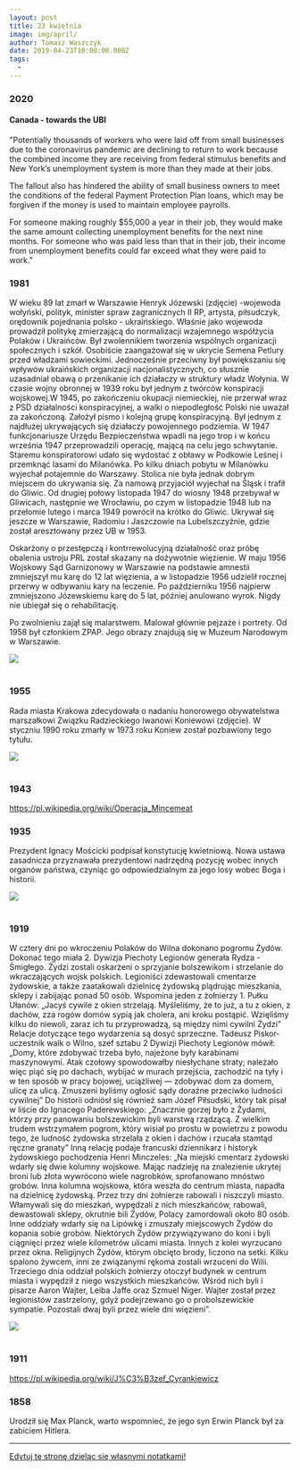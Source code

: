 ```yaml
---
layout: post
title: 23 kwietnia
image: img/april/
author: Tomasz Waszczyk
date: 2019-04-23T10:00:00.000Z
tags:
  - 
---
```


### 2020

#### Canada - towards the UBI

"Potentially thousands of workers who were laid off from small businesses due to the coronavirus pandemic are declining to return to work because the combined income they are receiving from federal stimulus benefits and New York’s unemployment system is more than they made at their jobs.

The fallout also has hindered the ability of small business owners to meet the conditions of the federal Payment Protection Plan loans, which may be forgiven if the money is used to maintain employee payrolls.

For someone making roughly $55,000 a year in their job, they would make the same amount collecting unemployment benefits for the next nine months. For someone who was paid less than that in their job, their income from unemployment benefits could far exceed what they were paid to work."

### 1981

W wieku 89 lat zmarł w Warszawie Henryk Józewski (zdjęcie) -wojewoda wołyński, polityk, minister spraw zagranicznych II RP, artysta, piłsudczyk, orędownik pojednania polsko - ukraińskiego.
Właśnie jako wojewoda prowadził politykę zmierzającą do normalizacji wzajemnego współżycia Polaków i Ukraińców. Był zwolennikiem tworzenia wspólnych organizacji społecznych i szkół. Osobiście zaangażował się w ukrycie Semena Petlury przed władzami sowieckimi. Jednocześnie przeciwny był powiększaniu się wpływów ukraińskich organizacji nacjonalistycznych, co słusznie uzasadniał obawą o przenikanie ich działaczy w struktury władz Wołynia.
W czasie wojny obronnej w 1939 roku był jednym z twórców konspiracji wojskowej.W 1945, po zakończeniu okupacji niemieckiej, nie przerwał wraz z PSD działalności konspiracyjnej, a walki o niepodległość Polski nie uważał za zakończoną. Założył pismo i kolejną grupę konspiracyjną. Był jednym z najdłużej ukrywających się działaczy powojennego podziemia. W 1947 funkcjonariusze Urzędu Bezpieczeństwa wpadli na jego trop i w końcu września 1947 przeprowadzili operację, mającą na celu jego schwytanie. Staremu konspiratorowi udało się wydostać z obławy w Podkowie Leśnej i przemknąć lasami do Milanówka. Po kilku dniach pobytu w Milanówku wyjechał potajemnie do Warszawy. Stolica nie była jednak dobrym miejscem do ukrywania się. Za namową przyjaciół wyjechał na Śląsk i trafił do Gliwic. Od drugiej połowy listopada 1947 do wiosny 1948 przebywał w Gliwicach, następnie we Wrocławiu, po czym w listopadzie 1948 lub na przełomie lutego i marca 1949 powrócił na krótko do Gliwic. Ukrywał się jeszcze w Warszawie, Radomiu i Jaszczowie na Lubelszczyźnie, gdzie został aresztowany przez UB w 1953.

Oskarżony o przestępczą i kontrrewolucyjną działalność oraz próbę obalenia ustroju PRL został skazany na dożywotnie więzienie. W maju 1956 Wojskowy Sąd Garnizonowy w Warszawie na podstawie amnestii zmniejszył mu karę do 12 lat więzienia, a w listopadzie 1956 udzielił rocznej przerwy w odbywaniu kary na leczenie. Po październiku 1956 najpierw zmniejszono Józewskiemu karę do 5 lat, później anulowano wyrok. Nigdy nie ubiegał się o rehabilitację.

Po zwolnieniu zajął się malarstwem. Malował głównie pejzaże i portrety. Od 1958 był członkiem ZPAP. Jego obrazy znajdują się w Muzeum Narodowym w Warszawie.

<img src="./img/april/jozewski.jpg"><br><br>

### 1955

Rada miasta Krakowa zdecydowała o nadaniu honorowego obywatelstwa marszałkowi Związku Radzieckiego Iwanowi Koniewowi (zdjęcie). W styczniu 1990 roku zmarły w 1973 roku Koniew został pozbawiony tego tytułu.

<img src="./img/april/koniew.jpg"><br><br>

### 1943

https://pl.wikipedia.org/wiki/Operacja_Mincemeat

### 1935

Prezydent Ignacy Mościcki podpisał konstytucję kwietniową. Nowa ustawa zasadnicza przyznawała prezydentowi nadrzędną pozycję wobec innych organów państwa, czyniąc go odpowiedzialnym za jego losy wobec Boga i historii.

<img src="./img/april/konstytucja.jpg"><br><br>

### 1919

W cztery dni po wkroczeniu Polaków do Wilna dokonano pogromu Żydów. Dokonać tego miała 2. Dywizja Piechoty Legionów generała Rydza - Śmigłego.
Żydzi zostali oskarżeni o sprzyjanie bolszewikom i strzelanie do wkraczających wojsk polskich. Legioniści zdewastowali cmentarze żydowskie, a także zaatakowali dzielnicę żydowską plądrując mieszkania, sklepy i zabijając ponad 50 osób.
Wspomina jeden z żołnierzy 1. Pułku Ułanów:
„Jacyś cywile z okien strzelają. Myśleliśmy, że to już, a tu z okien, z dachów, zza rogów domów sypią jak cholera, ani kroku postąpić. Wzięliśmy kilku do niewoli, zaraz ich tu przyprowadzą, są między nimi cywilni Żydzi”
Relacje dotyczące tego wydarzenia są dosyć sprzeczne. Tadeusz Piskor- uczestnik walk o Wilno, szef sztabu 2 Dywizji Piechoty Legionów mówił:
„Domy, które zdobywać trzeba było, najeżone były karabinami maszynowymi. Atak czołowy spowodowałby niesłychane straty; należało więc piąć się po dachach, wybijać w murach przejścia, zachodzić na tyły i w ten sposób w pracy bojowej, uciążliwej — zdobywać dom za domem, ulicę za ulicą. Zmuszeni byliśmy ogłosić sądy doraźne przeciwko ludności cywilnej”
Do historii odniósł się również sam Józef Piłsudski, który tak pisał w liście do Ignacego Paderewskiego:
„Znacznie gorzej było z Żydami, którzy przy panowaniu bolszewickim byli warstwą rządzącą. Z wielkim trudem wstrzymałem pogrom, który wisiał po prostu w powietrzu z powodu tego, że ludność żydowska strzelała z okien i dachów i rzucała stamtąd ręczne granaty”
Inną relację podaje francuski dziennikarz i historyk żydowskiego pochodzenia Henri Minczeles:
„Na miejski cmentarz żydowski wdarły się dwie kolumny wojskowe. Mając nadzieję na znalezienie ukrytej broni lub złota wywrócono wiele nagrobków, sprofanowano mnóstwo grobów. Inna kolumna wojskowa, która weszła do centrum miasta, napadła na dzielnicę żydowską. Przez trzy dni żołnierze rabowali i niszczyli miasto. Włamywali się do mieszkań, wypędzali z nich mieszkańców, rabowali, dewastowali sklepy, okrutnie bili Żydów, Polacy zamordowali około 80 osób. Inne oddziały wdarły się na Lipówkę i zmuszały miejscowych Żydów do kopania sobie grobów. Niektórych Żydów przywiązywano do koni i byli ciągnięci przez wiele kilometrów ulicami miasta. Innych z kolei wyrzucano przez okna. Religijnych Żydów, którym obcięto brody, liczono na setki. Kilku spalono żywcem, inni ze związanymi rękoma zostali wrzuceni do Wilii. Trzeciego dnia oddział polskich żołnierzy otoczył budynek w centrum miasta i wypędził z niego wszystkich mieszkańców. Wśród nich byli i pisarze Aaron Wajter, Leiba Jaffe oraz Szmuel Niger. Wajter został przez legionistów zastrzelony, gdyż podejrzewano go o probolszewickie sympatie. Pozostali dwaj byli przez wiele dni więzieni”.

<img src="./img/april/rydz.jpg"><br><br>

### 1911

https://pl.wikipedia.org/wiki/J%C3%B3zef_Cyrankiewicz

### 1858

Urodził się Max Planck, warto wspomnieć, że jego syn Erwin Planck był za zabiciem Hitlera.

---

<a href="https://github.com/TomaszWaszczyk/historia.waszczyk.com/edit/master/src/content/april-23.md" target="_blank">Edytuj tę stronę dzieląc się własnymi notatkami!</a>
